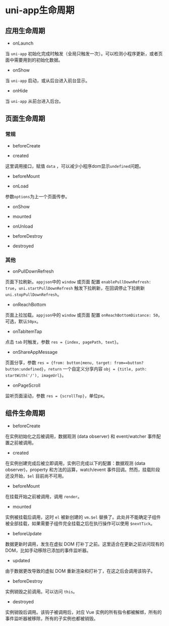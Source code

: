 # uni-app生命周期
## 应用生命周期
- onLaunch

当 ```uni-app``` 初始化完成时触发（全局只触发一次）。可以检测小程序更新，或者页面中需要用到的初始化数据。

- onShow

当 ```uni-app``` 启动，或从后台进入前台显示。

- onHide

当 ```uni-app``` 从前台进入后台。

## 页面生命周期
### 常规
- beforeCreate

- created

这里调用接口，赋值 ```data``` ，可以减少小程序dom显示```undefined```问题。

- beforeMount

- onLoad <BaseTag text="小程序" type="success" />

参数```options```为上一个页面传参。

- onShow <BaseTag text="小程序" type="success" />

- mounted

- onUnload <BaseTag text="小程序" type="success" />

- beforeDestroy

- destroyed

### 其他
- onPullDownRefresh

页面下拉刷新。```appjson```中的 ```window``` 或页面 配置 ```enablePullDownRefresh: true```，```uni.startPullDownRefresh``` 触发下拉刷新，在回调停止下拉刷新```uni.stopPullDownRefresh```。

- onReachBottom

页面上拉加载。```appjson```中的 ```window``` 或页面 配置 ```onReachBottomDistance: 50```，可选，默认```50px```。

- onTabItemTap

点击 ```tab``` 时触发，参数 ```res = {index, pagePath, text}```。

- onShareAppMessage

页面分享，参数 ```res = {from: button|menu, target: from==button?button:undefined}```，```return``` 一个自定义分享内容
```obj = {title, path: startWith('/'), imageUrl}```。

- onPageScroll

监听页面滚动，参数 ```res = {scrollTop}```，单位px。

## 组件生命周期
- beforeCreate

在实例初始化之后被调用，数据观测 (data observer) 和 event/watcher 事件配置之前被调用。

- created

在实例创建完成后被立即调用，实例已完成以下的配置：数据观测 (data observer)，property 和方法的运算，watch/event 事件回调。然而，挂载阶段还没开始，```$el``` 目前尚不可用。

- beforeMount

在挂载开始之前被调用，调用 ```render```。

- mounted

实例被挂载后调用，这时 ```el``` 被新创建的 ```vm.$el``` 替换了。此处并不能确定子组件被全部挂载，如果需要子组件完全挂载之后在执行操作可以使用 ```$nextTick```。

- beforeUpdate

数据更新时调用，发生在虚拟 DOM 打补丁之前。这里适合在更新之前访问现有的 DOM，比如手动移除已添加的事件监听器。

- updated

由于数据更改导致的虚拟 DOM 重新渲染和打补丁，在这之后会调用该钩子。

- beforeDestroy

实例销毁之前调用。可以访问 ```this```。

- destroyed

实例销毁后调用。该钩子被调用后，对应 Vue 实例的所有指令都被解绑，所有的事件监听器被移除，所有的子实例也都被销毁。
